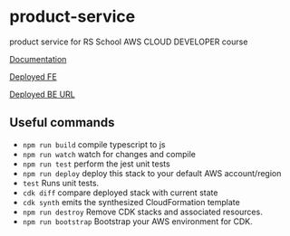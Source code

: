 # product-service

product service for RS School AWS CLOUD DEVELOPER course

[Documentation](./doc/swagger.yaml)

[Deployed FE](https://dy3tk6hsbm1nj.cloudfront.net)

[Deployed BE URL](https://rm5iv9sh3g.execute-api.eu-west-1.amazonaws.com)

## Useful commands

* `npm run build`     compile typescript to js
* `npm run watch`     watch for changes and compile
* `npm run test`      perform the jest unit tests
* `npm run deploy`    deploy this stack to your default AWS account/region
* `test`              Runs unit tests.
* `cdk diff`          compare deployed stack with current state
* `cdk synth`         emits the synthesized CloudFormation template
* `npm run destroy`   Remove CDK stacks and associated resources.
* `npm run bootstrap` Bootstrap your AWS environment for CDK.
